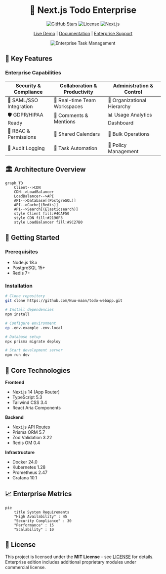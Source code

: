 <div align="center">

<h1>🚀 Next.js Todo Enterprise</h1>

[![GitHub Stars](https://img.shields.io/github/stars/Nuu-maan/todo-webapp?logo=starship&color=F4D03F)](https://github.com/Nuu-maan/todo-webapp/stargazers)
[![License](https://img.shields.io/github/license/Nuu-maan/todo-webapp?logo=open-source-initiative&color=2ECC71)](LICENSE)
[![Next.js](https://img.shields.io/badge/Next.js-14.0+-000000?logo=next.js)](https://nextjs.org/)

[Live Demo](https://todo-webapp-demo.vercel.app) | [Documentation](/docs) | [Enterprise Support](mailto:support@todo-enterprise.com)

![Enterprise Task Management](https://i.pinimg.com/736x/0f/ed/9c/0fed9c050dba713078325dfb028ceeb5.jpg)

</div>

## 🌟 Key Features

### Enterprise Capabilities
<div align="center">

| Security & Compliance | Collaboration & Productivity | Administration & Control |
|-----------------------|------------------------------|--------------------------|
| 🔐 SAML/SSO Integration | 👥 Real-time Team Workspaces | 🏢 Organizational Hierarchy |
| 🛡️ GDPR/HIPAA Ready | 💬 Comments & Mentions | 📊 Usage Analytics Dashboard |
| 🔑 RBAC & Permissions | 📅 Shared Calendars | 🔄 Bulk Operations |
| 📝 Audit Logging | 🚀 Task Automation | 📜 Policy Management |

</div>

## 🏛️ Architecture Overview

```mermaid
graph TD
    Client-->CDN
    CDN-->LoadBalancer
    LoadBalancer-->API
    API-->Database[(PostgreSQL)]
    API-->Cache[(Redis)]
    API-->Search[(Elasticsearch)]
    style Client fill:#4CAF50
    style CDN fill:#2196F3
    style LoadBalancer fill:#9C27B0
```

## 🚦 Getting Started

### Prerequisites
- Node.js 18.x
- PostgreSQL 15+
- Redis 7+

### Installation

```bash
# Clone repository
git clone https://github.com/Nuu-maan/todo-webapp.git

# Install dependencies
npm install

# Configure environment
cp .env.example .env.local

# Database setup
npx prisma migrate deploy

# Start development server
npm run dev
```

## 🧩 Core Technologies

**Frontend**
- Next.js 14 (App Router)
- TypeScript 5.3
- Tailwind CSS 3.4
- React Aria Components

**Backend**
- Next.js API Routes
- Prisma ORM 5.7
- Zod Validation 3.22
- Redis OM 0.4

**Infrastructure**
- Docker 24.0
- Kubernetes 1.28
- Prometheus 2.47
- Grafana 10.1

## 📈 Enterprise Metrics

```mermaid
pie
    title System Requirements
    "High Availability" : 45
    "Security Compliance" : 30
    "Performance" : 15
    "Scalability" : 10
```

## 📄 License

This project is licensed under the **MIT License** - see [LICENSE](LICENSE) for details.  
Enterprise edition includes additional proprietary modules under commercial license.
</div>
